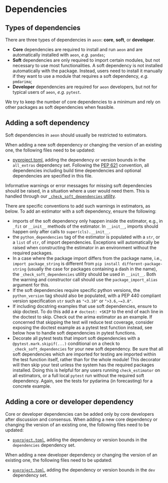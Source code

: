 # Dependencies

## Types of dependencies

There are three types of dependencies in `aeon`: **core**, **soft**, or **developer**.


   * **Core** dependencies are required to install and run `aeon` and are automatically installed with `aeon`, *e.g.*  `pandas`;
   * **Soft** dependencies are only required to import certain modules, but not necessary to use most functionalities. A soft dependency is not installed automatically with the package. Instead, users need to install it manually if they want to use a module that requires a soft dependency, *e.g.* `pmdarima`;
   * **Developer** dependencies are required for `aeon` developers, but not for typical users of `aeon`, *e.g.* `pytest`.


We try to keep the number of core dependencies to a minimum and rely on other packages as soft dependencies when feasible.

## Adding a soft dependency

Soft dependencies in `aeon` should usually be restricted to estimators.

When adding a new soft dependency or changing the version of an existing one, the following files need to be updated:

- [pyproject.toml](https://github.com/aeon-toolkit/aeon/blob/main/pyproject.toml), adding the dependency or version bounds in the `all_extras` dependency set. Following the [PEP 621](https://www.python.org/dev/peps/pep-0621/) convention, all dependencies including build time dependencies and optional dependencies are specified in this file.

Informative warnings or error messages for missing soft dependencies should be raised, in a situation where a user would need them. This is handled through our [`_check_soft_dependencies` utility](https://github.com/aeon-toolkit/aeon/blob/main/aeon/utils/validation/_dependencies.py).

There are specific conventions to add such warnings in estimators, as below. To add an estimator with a soft dependency, ensure the following:

- imports of the soft dependency only happen inside the estimator, e.g., in `_fit` or `__init__` methods of the estimator. In `__init__`, imports should happen only after calls to `super(cls).__init__`.
- the `python_dependencies` tag of the estimator is populated with a `str`, or a `list` of `str`, of import dependencies. Exceptions will automatically be raised when constructing the estimator in an environment without the required packages.
- In a case where the package import differs from the package name, i.e., `import package_string` is different from `pip install different-package-string` (usually the case for packages containing a dash in the name), the `_check_soft_dependencies` utility should be used in `__init__`. Both the warning and constructor call should use the `package_import_alias` argument for this.
- If the soft dependencies require specific python versions, the `python_version` tag should also be populated, with a PEP 440 compliant version specification `str` such as `"<3.10"` or `">3.6,~=3.8"`.
- If including docstring examples that use soft dependencies, ensure to skip doctest. To do this add a `# doctest: +SKIP` to the end of each line in the doctest to skip. Check out the arima estimator as an example. If concerned that skipping the test will reduce test coverage, consider exposing the doctest example as a pytest test function instead, see below how to handle soft dependencies in pytest functions.
- Decorate all pytest tests that import soft dependencies with a `@pytest.mark.skipif(...)` conditional on a check to `_check_soft_dependencies` for your new soft dependency. Be sure that all soft dependencies which are imported for testing are imported within the test function itself, rather than for the whole module! This decorator will then skip your test unless the system has the required packages installed. Doing this is helpful for any users running `check_estimator` on all estimators, or a full local `pytest` run without the required soft dependency. Again, see the tests for pydarima (in forecasting) for a concrete example.

## Adding a core or developer dependency

Core or developer dependencies can be added only by core developers after discussion and consensus. When adding a new core dependency or changing the version of an existing one, the following files need to be updated:

- [`pyproject.toml`](https://github.com/aeon-toolkit/aeon/blob/main/pyproject.toml), adding the dependency or version bounds in the `dependencies` dependency set.

When adding a new developer dependency or changing the version of an existing one, the following files need to be updated:

- [`pyproject.toml`](https://github.com/aeon-toolkit/aeon/blob/main/pyproject.toml), adding the dependency or version bounds in the `dev` dependency set.
